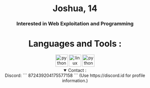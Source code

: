<div align="center">
  <h1>Joshua, 14</h1>
  <h3>Interested in Web Exploitation and Programming<h3>
</div>

<div align="center">
  <h1>Languages and Tools :</h1>
  <img src="https://user-images.githubusercontent.com/71098497/163659593-587411e8-76b5-4882-9c28-8d6f533d4b24.png" alt="python" width="40"/>
  <img src="https://cdn-icons-png.flaticon.com/512/518/518713.png?w=740&t=st=1657564488~exp=1657565088~hmac=de19acfe942276c176c2d2d3cf1371ec71627a9a73434c4d8ea177e19deb5ae5" alt="linux" width="40"/>
  <img src="https://cdn.icon-icons.com/icons2/2107/PNG/512/file_type_vscode_icon_130084.png" alt="python" width="40"/>
</div>

<div align="center">
  <details open><summary>Contact :</summary>
  Discord:
  ```
  872439204175577158
  ```
  (Use https://discord.id for profile information.)
  </details>
 </div>

